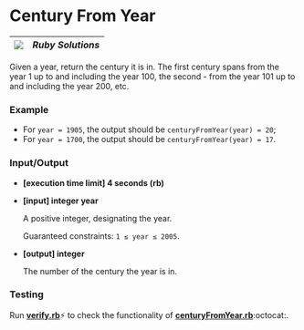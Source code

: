 # Century From Year

| ![](https://app.codesignal.com/user-icons/languages/rb.svg) | ***Ruby Solutions*** |
|---|---|

Given a year, return the century it is in. The first century spans from the year 1 up to and including the year 100, the second - from the year 101 up to and including the year 200, etc.

### Example

- For `year = 1905`, the output should be
  `centuryFromYear(year) = 20`;
- For `year = 1700`, the output should be
  `centuryFromYear(year) = 17`.

### Input/Output

- **[execution time limit] 4 seconds (rb)**


- **[input] integer year**

  A positive integer, designating the year.

  Guaranteed constraints:
  `1 ≤ year ≤ 2005`.


- **[output] integer**

  The number of the century the year is in.

### Testing
Run [**verify.rb**](./verify.rb):zap: to check the functionality of [**centuryFromYear.rb**](./centuryFromYear.rb):octocat:.